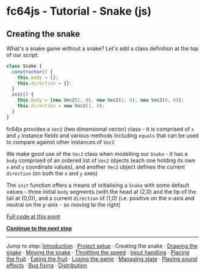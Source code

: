 # fc64js - Tutorial - Snake (js)

## Creating the snake

What's a snake game without a snake? Let's add a class definition at the top of our script:

```js
class Snake {
  constructor() {
    this.body = [];
    this.direction = {};
  }
  init() {
    this.body = [new Vec2(2, 0), new Vec2(1, 0), new Vec2(0, 0)];
    this.direction = new Vec2(1, 0);
  }
}
```

fc64js provides a ```Vec2``` (two dimensional vector) class - it is comprised of ```x``` and ```y``` instance fields and various methods including ```equals``` that can be used to compare against other instances of ```Vec2```

We make good use of the ```Vec2``` class when modelling our ```Snake``` - it has a ```body``` comprised of an ordered list of ```Vec2``` objects (each one holding its own ```x``` and ```y``` coordinate values), and another ```Vec2``` object defines the current ```direction``` (on both the ```x``` and ```y``` axes)

The ```init``` function offers a means of initialising a ```Snake``` with some default values - three initial ```body``` segments (with the head at (2,0) and the tip of the tail at (0,0)), and a current ```direction``` of (1,0) (i.e. positive on the x-axis and neutral on the y-axis - so moving to the right)

[Full code at this point](versions/v02.html)

[**Continue to the next step**](03.md)

---

Jump to step: [Introduction](readme.md) · [Project setup](01.md) · Creating the snake · [Drawing the snake](03.md) · [Moving the snake](04.md) · [Throttling the speed](05.md) · [Input handling](06.md) · [Placing the fruit](07.md) · [Eating the fruit](08.md) · [Losing the game](09.md) · [Managing state](10.md) · [Playing sound effects](11.md) · [Bug fixing](12.md) · [Distribution](13.md)
